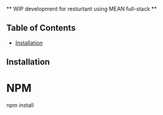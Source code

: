 ** WIP development for resturtant using MEAN full-stack **

## Table of Contents

- [Installation](#installation)


## Installation

# NPM
npm install